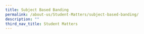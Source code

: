 ```yaml
---
title: Subject Based Banding
permalink: /about-us/Student-Matters/subject-based-banding/
description: ""
third_nav_title: Student Matters
---
```

